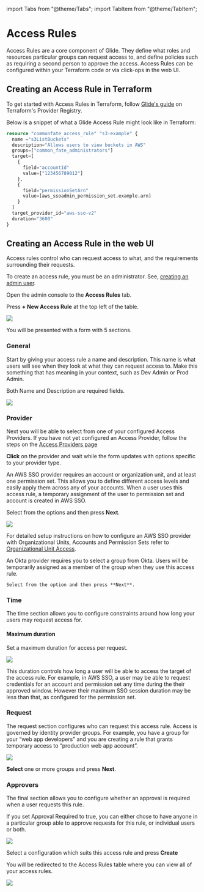 import Tabs from "@theme/Tabs";
import TabItem from "@theme/TabItem";

# Access Rules

Access Rules are a core component of Glide. They define what roles and resources particular groups can request access to, and define policies such as requiring a second person to approve the access. Access Rules can be configured within your Terraform code or via click-ops in the web UI.

## Creating an Access Rule in Terraform

To get started with Access Rules in Terraform, follow [Glide's guide](https://registry.terraform.io/providers/common-fate/commonfate/latest/docs#resource-access-rule) on Terraform's Provider Registry.

Below is a snippet of what a Glide Access Rule might look like in Terraform:

```terraform
resource "commonfate_access_rule" "s3-example" {
  name ="s3ListBuckets"
  description="Allows users to view buckets in AWS"
  groups=["common_fate_administrators"]
  target=[
    {
      field="accountId"
      value=["123456789012"]
    },
    {
      field="permissionSetArn"
      value=[aws_ssoadmin_permission_set.example.arn]
    }
  ]
  target_provider_id="aws-sso-v2"
  duration="3600"
}
```

## Creating an Access Rule in the web UI

Access rules control who can request access to what, and the requirements surrounding their requests.

To create an access rule, you must be an administrator. See, [creating an admin user](../deploying-glide/deploying#creating-an-admin-user).

Open the admin console to the **Access Rules** tab.

Press **+ New Access Rule** at the top left of the table.

![](/img/access-rules/00-landingpage.png)

You will be presented with a form with 5 sections.

### General

Start by giving your access rule a name and description. This name is what users will see when they look at what they can request access to. Make this something that has meaning in your context, such as Dev Admin or Prod Admin.

Both Name and Description are required fields.

![](/img/access-rules/01-general.png)

### Provider

Next you will be able to select from one of your configured Access Providers. If you have not yet configured an Access Provider, follow the steps on the [Access Providers page](../providers/00-providers.md)

**Click** on the provider and wait while the form updates with options specific to your provider type.

<Tabs>
  <TabItem value="aws-sso" label="Aws SSO" default>
    An AWS SSO provider requires an account or organization unit, and at least one permission set. This allows you to define different access levels and easily apply them across any of your accounts. When a user uses this access rule, a temporary assignment of the user to permission set and account is created in AWS SSO.

Select from the options and then press **Next**.

![](/img/access-rules/02-provider.png)

For detailed setup instructions on how to configure an AWS SSO provider with Organizational Units, Accounts and Permission Sets refer to [Organizational Unit Access](/common-fate/providers/registry/commonfate/aws-sso/usage/v2).

  </TabItem>
  <TabItem value="okta" label="Okta">
    An Okta provider requires you to select a group from Okta. Users will be temporarily assigned as a member of the group when they use this access rule.

    Select from the option and then press **Next**.

  </TabItem>
</Tabs>

### Time

The time section allows you to configure constraints around how long your users may request access for.

#### Maximum duration

Set a maximum duration for access per request.

![](/img/access-rules/03-time.png)

This duration controls how long a user will be able to access the target of the access rule. For example, in AWS SSO, a user may be able to request credentials for an account and permission set any time during the their approved window. However their maximum SSO session duration may be less than that, as configured for the permission set.

### Request

The request section configures who can request this access rule. Access is governed by identity provider groups. For example, you have a group for your “web app developers” and you are creating a rule that grants temporary access to “production web app account”.

![](/img/access-rules/04-request.png)

**Select** one or more groups and press **Next**.

### Approvers

The final section allows you to configure whether an approval is required when a user requests this rule.

If you set Approval Required to true, you can either chose to have anyone in a particular group able to approve requests for this rule, or individual users or both.

![](/img/access-rules/05-approvers.png)

Select a configuration which suits this access rule and press **Create**

You will be redirected to the Access Rules table where you can view all of your access rules.

![](/img/access-rules/06-accessrules.png)
